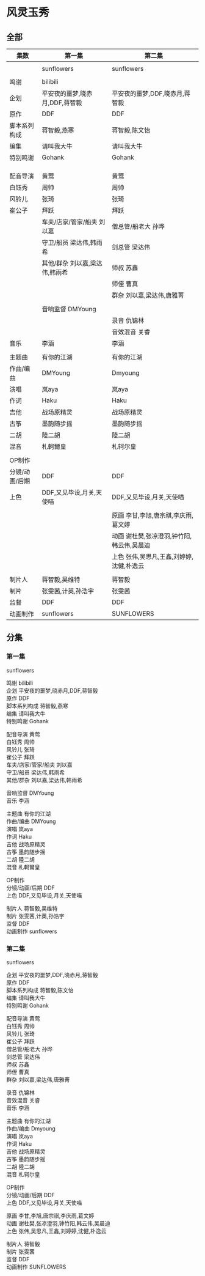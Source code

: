 # 风灵玉秀  

## 全部

|集数|第一集|第二集|
|-|-|-|
| | 
| |sunflowers|sunflowers|
| |
|鸣谢|bilibili| |
|企划|平安夜的噩梦,晓赤月,DDF,蒋智毅|平安夜的噩梦,DDF,晓赤月,蒋智毅|
|原作|DDF|DDF|
|脚本系列构成|蒋智毅,燕寒|蒋智毅,陈文怡|
|编集|请叫我大牛|请叫我大牛|
|特别鸣谢|Gohank|Gohank|
| |
| |
| |
|配音导演|黄莺|黄莺|
|白钰秀|周帅|周帅|
|风铃儿|张琦|张琦|
|崔公子|拜跃|拜跃|
| |车夫/店家/管家/船夫  刘以嘉|僧总管/船老大  孙晔|
| |守卫/船员  梁达伟,韩雨希|剑总管  梁达伟|
| |其他/群杂  刘以嘉,梁达伟,韩雨希|师叔  苏鑫|
| | |师侄  曹真|
| | |群杂  刘以嘉,梁达伟,唐雅菁|
| |
| |音响监督  DMYoung| |
| | |录音  仇锦林|
| | |音效混音  关睿| 
|音乐|李涵|李涵|
| |
|主题曲|有你的江湖|有你的江湖|
|作曲/编曲|DMYoung|Dmyoung|
|演唱|岚aya|岚aya|
|作词|Haku|Haku|
|吉他|战场原精灵|战场原精灵|
|古筝|墨韵随步摇|墨韵随步摇|
|二胡|陸二胡|陸二胡|
|混音|札軻爾皇|札轲尔皇|
| |
|OP制作|
|分镜/动画/后期|DDF|DDF|
|上色|DDF,又见毕设,月关,天使喵|DDF,又见毕设,月关,天使喵|
| |
| | |原画  李甘,李旭,唐宗祺,李庆雨,葛文婷|
| | |动画  谢杜樊,张凉澄羽,钟竹阳,韩云伟,吴晨迪|
| | |上色  张伟,吴思凡,王鑫,刘婷婷,沈健,朴逸云|
| |
|制片人|蒋智毅,吴维特|蒋智毅|
|制片|张雯茜,计英,孙浩宇|张雯茜|
|监督|DDF|DDF|
|动画制作|sunflowers|SUNFLOWERS|



## 分集

### 第一集  
  
sunflowers  
  
鸣谢  bilibili  
企划  平安夜的噩梦,晓赤月,DDF,蒋智毅  
原作  DDF  
脚本系列构成  蒋智毅,燕寒  
编集  请叫我大牛  
特别鸣谢  Gohank  
  
配音导演  黄莺  
白钰秀  周帅  
风铃儿  张琦  
崔公子  拜跃  
车夫/店家/管家/船夫  刘以嘉  
守卫/船员  梁达伟,韩雨希  
其他/群杂  刘以嘉,梁达伟,韩雨希  
  
音响监督  DMYoung  
音乐  李涵  
  
主题曲  有你的江湖  
作曲/编曲  DMYoung  
演唱  岚aya  
作词  Haku  
吉他  战场原精灵  
古筝  墨韵随步摇  
二胡  陸二胡  
混音  札軻爾皇  
  
OP制作  
分镜/动画/后期  DDF  
上色  DDF,又见毕设,月关,天使喵  
  
制片人  蒋智毅,吴维特  
制片  张雯茜,计英,孙浩宇  
监督  DDF  
动画制作  sunflowers  
  
  
  
### 第二集   
  
sunflowers  
  
企划  平安夜的噩梦,DDF,晓赤月,蒋智毅  
原作  DDF  
脚本系列构成  蒋智毅,陈文怡  
编集  请叫我大牛  
特别鸣谢  Gohank  

配音导演  黄莺  
白钰秀  周帅  
风铃儿  张琦  
崔公子  拜跃  
僧总管/船老大  孙晔  
剑总管  梁达伟  
师叔  苏鑫  
师侄  曹真  
群杂  刘以嘉,梁达伟,唐雅菁  

录音  仇锦林  
音效混音  关睿  
音乐  李涵  
   
主题曲  有你的江湖  
作曲/编曲  Dmyoung  
演唱  岚aya  
作词  Haku  
吉他  战场原精灵  
古筝  墨韵随步摇  
二胡  陸二胡  
混音  札轲尔皇  
  
OP制作  
分镜/动画/后期  DDF  
上色  DDF,又见毕设,月关,天使喵  
  
原画  李甘,李旭,唐宗祺,李庆雨,葛文婷  
动画  谢杜樊,张凉澄羽,钟竹阳,韩云伟,吴晨迪  
上色  张伟,吴思凡,王鑫,刘婷婷,沈健,朴逸云  
  
制片人  蒋智毅  
制片  张雯茜  
监督  DDF  
动画制作  SUNFLOWERS
